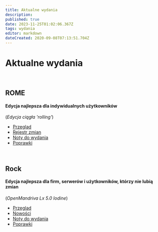 ```yaml
---
title: Aktualne wydania
description: 
published: true
date: 2023-11-25T01:02:06.367Z
tags: wydania
editor: markdown
dateCreated: 2020-09-08T07:13:51.704Z
---
```


# Aktualne wydania
<br>

## ROME
#### Edycja najlepsza dla indywidualnych użytkowników
(*Edycja ciągła 'rolling'*)
- [Przegląd](/distribution/releases/rome)
- [Rejestr zmian](/distribution/releases/rome/new)
- [Noty do wydania](/distribution/releases/rome/notes)
- [Poprawki](/distribution/releases/rome/errata)
<br>

## Rock
#### Edycja najlepsza dla firm, serwerów i użytkowników, którzy nie lubią zmian
(*OpenMandriva Lx 5.0 Iodine*)

- [Przegląd](/distribution/releases/omlx50)
- [Nowości](/distribution/releases/omlx50/new)
- [Noty do wydania](/distribution/releases/omlx50/notes)
- [Poprawki](/distribution/releases/omlx50/errata)
<br>



